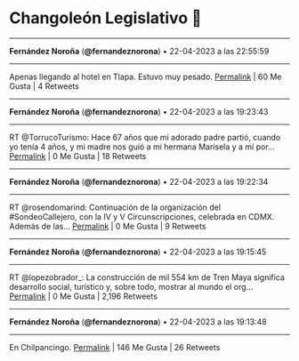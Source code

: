# Changoleón Legislativo 🙈
*****
**Fernández Noroña** (**@fernandeznorona**) • 22-04-2023 a las 22:55:59
*****
Apenas llegando al hotel en Tlapa. Estuvo muy pesado.
[Permalink](https://twitter.com/fernandeznorona/status/1650030739986038785) | 60 Me Gusta | 4 Retweets
*****
**Fernández Noroña** (**@fernandeznorona**) • 22-04-2023 a las 19:23:43
*****
RT @TorrucoTurismo: Hace 67 años que mi adorado padre partió, cuando yo tenía 4 años, y mi madre nos guió a mi hermana Marisela y a mí por…
[Permalink](https://twitter.com/fernandeznorona/status/1649977324702679040) | 0 Me Gusta | 18 Retweets
*****
**Fernández Noroña** (**@fernandeznorona**) • 22-04-2023 a las 19:22:34
*****
RT @rosendomarind: Continuación de la organización del #SondeoCallejero, con la IV y V Circunscripciones, celebrada en CDMX. Además de las…
[Permalink](https://twitter.com/fernandeznorona/status/1649977033567645700) | 0 Me Gusta | 9 Retweets
*****
**Fernández Noroña** (**@fernandeznorona**) • 22-04-2023 a las 19:15:45
*****
RT @lopezobrador_: La construcción de mil 554 km de Tren Maya significa desarrollo social, turístico y, sobre todo, mostrar al mundo el org…
[Permalink](https://twitter.com/fernandeznorona/status/1649975317895983105) | 0 Me Gusta | 2,196 Retweets
*****
**Fernández Noroña** (**@fernandeznorona**) • 22-04-2023 a las 19:13:48
*****
En Chilpancingo.
[Permalink](https://twitter.com/fernandeznorona/status/1649974828315873281) | 146 Me Gusta | 26 Retweets